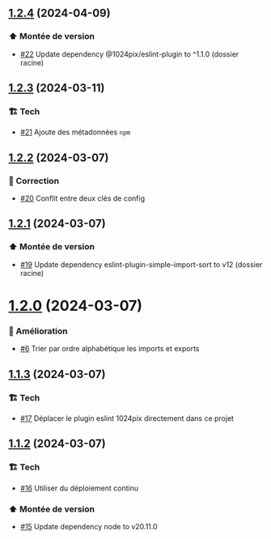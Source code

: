 ## [1.2.4](https://github.com/1024pix/eslint-config/compare/v1.2.3...v1.2.4) (2024-04-09)

### :arrow_up: Montée de version

- [#22](https://github.com/1024pix/eslint-config/pull/22) Update dependency @1024pix/eslint-plugin to ^1.1.0 (dossier racine)

## [1.2.3](https://github.com/1024pix/eslint-config/compare/v1.2.2...v1.2.3) (2024-03-11)

### :building_construction: Tech

- [#21](https://github.com/1024pix/eslint-config/pull/21) Ajoute des métadonnées `npm`

## [1.2.2](https://github.com/1024pix/eslint-config/compare/v1.2.1...v1.2.2) (2024-03-07)

### :bug: Correction

- [#20](https://github.com/1024pix/eslint-config/pull/20) Conflit entre deux clés de config

## [1.2.1](https://github.com/1024pix/eslint-config/compare/v1.2.0...v1.2.1) (2024-03-07)

### :arrow_up: Montée de version

- [#19](https://github.com/1024pix/eslint-config/pull/19) Update dependency eslint-plugin-simple-import-sort to v12 (dossier racine)

# [1.2.0](https://github.com/1024pix/eslint-config/compare/v1.1.3...v1.2.0) (2024-03-07)

### :rocket: Amélioration

- [#6](https://github.com/1024pix/eslint-config/pull/6) Trier par ordre alphabétique les imports et exports

## [1.1.3](https://github.com/1024pix/eslint-config/compare/v1.1.2...v1.1.3) (2024-03-07)

### :building_construction: Tech

- [#17](https://github.com/1024pix/eslint-config/pull/17) Déplacer le plugin eslint 1024pix directement dans ce projet

## [1.1.2](https://github.com/1024pix/eslint-config/compare/v1.1.1...v1.1.2) (2024-03-07)

### :building_construction: Tech

- [#16](https://github.com/1024pix/eslint-config/pull/16) Utiliser du déploiement continu 

### :arrow_up: Montée de version

- [#15](https://github.com/1024pix/eslint-config/pull/15) Update dependency node to v20.11.0
